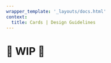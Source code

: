 ```yaml
---
wrapper_template: '_layouts/docs.html'
context:
  title: Cards | Design Guidelines
---
```


# 🚧 WIP 🚧
